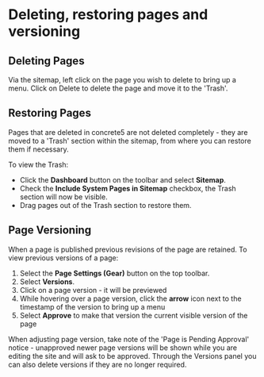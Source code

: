 # Deleting, restoring pages and versioning

## Deleting Pages

Via the sitemap, left click on the page you wish to delete to bring up a menu. Click on Delete to delete the page and move it to the 'Trash'.

## Restoring Pages

Pages that are deleted in concrete5 are not deleted completely - they are moved to a 'Trash' section within the sitemap, from where you can restore them if necessary.

To view the Trash:

* Click the **Dashboard** button on the toolbar and select **Sitemap**.
* Check the **Include System Pages in Sitemap** checkbox, the Trash section will now be visible.
* Drag pages out of the Trash section to restore them.

## Page Versioning

When a page is published previous revisions of the page are retained. To view previous versions of a page:

1. Select the **Page Settings (Gear)** button on the top toolbar. 
2. Select **Versions**.
3. Click on a page version - it will be previewed
4. While hovering over a page version, click the **arrow** icon next to the timestamp of the version to bring up a menu
5. Select **Approve** to make that version the current visible version of the page


When adjusting page version, take note of the 'Page is Pending Approval' notice - unapproved newer page versions will be shown while you are editing the site and will ask to be approved. 
Through the Versions panel you can also delete versions if they are no longer required.